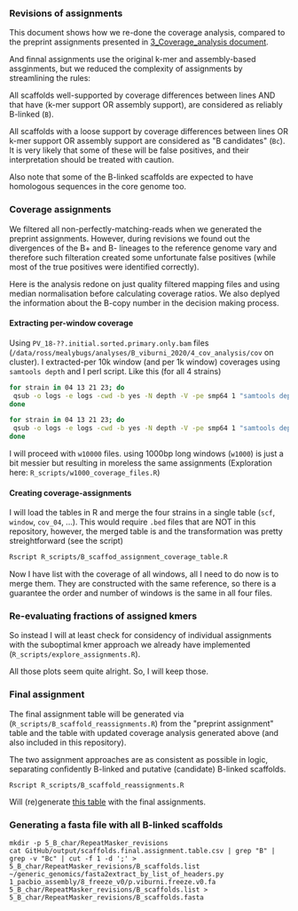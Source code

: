 ### Revisions of assignments

This document shows how we re-done the coverage analysis, compared to the preprint assignments presented in [3_Coverage_analysis document](3_Coverage_analysis.md).

And finnal assignments use the original k-mer and assembly-based assginments, but we reduced the complexity of assignments by streamlining the rules:

All scaffolds well-supported by coverage differences between lines AND that have (k-mer support OR assembly support), are considered as reliably B-linked (`B`).

All scaffolds with a loose support by coverage differences between lines OR k-mer support OR assembly support are considered as "B candidates" (`Bc`). It is very likely that some of these will be false positives, and their interpretation should be treated with caution.

Also note that some of the B-linked scaffolds are expected to have homologous sequences in the core genome too.

### Coverage assignments

We filtered all non-perfectly-matching-reads when we generated the preprint assignments. However, during revisions we found out the divergences of the B+ and B- lineages to the reference genome vary and therefore such filteration created some unfortunate false positives (while most of the true positives were identified correctly).

Here is the analysis redone on just quality filtered mapping files and using median normalisation before calculating coverage ratios. We also deplyed the information about the B-copy number in the decision making process.

#### Extracting per-window coverage

Using `PV_18-??.initial.sorted.primary.only.bam` files (`/data/ross/mealybugs/analyses/B_viburni_2020/4_cov_analysis/cov` on cluster). I extracted-per 10k window (and per 1k window) coverages using `samtools depth` and I perl script. Like this (for all 4 strains)

```bash
for strain in 04 13 21 23; do
 qsub -o logs -e logs -cwd -b yes -N depth -V -pe smp64 1 "samtools depth -aa PV_18-$strain.freeze.v0.sorted.bam | scripts/depth2bed_coverage.py -b PV_18-$strain.freeze.v0.sorted.bam -w 10000 > PV_18-$strain.freeze.v0.w10000_cov.bed"
done

for strain in 04 13 21 23; do
 qsub -o logs -e logs -cwd -b yes -N depth -V -pe smp64 1 "samtools depth -aa PV_18-$strain.freeze.v0.sorted.bam | scripts/depth2bed_coverage.py -b PV_18-$strain.freeze.v0.sorted.bam -w 1000 > /scratch/$USER/PV_18-$strain.freeze.v0.w1000_cov.bed && rsync -av --remove-source-files /scratch/$USER/PV_18-$strain.freeze.v0.w1000_cov.bed ."
done
```

I will proceed with `w10000` files. using 1000bp long windows (`w1000`) is just a bit messier but resulting in moreless the same assignments (Exploration here: `R_scripts/w1000_coverage_files.R`)

#### Creating coverage-assignments

I will load the tables in R and merge the four strains in a single table (`scf`, `window`, `cov_04`, ...). This would require `.bed` files that are NOT in this repository, however, the merged table is and the transformation was pretty streightforward (see the script)

```bash
Rscript R_scripts/B_scaffod_assignment_coverage_table.R
```

Now I have list with the coverage of all windows, all I need to do now is to merge them. They are constructed with the same reference, so there is a guarantee the order and number of windows is the same in all four files.

### Re-evaluating fractions of assigned kmers

So instead I will at least check for considency of individual assignments with the suboptimal kmer approach we already have implemented (`R_scripts/explore_assignments.R`).

All those plots seem quite alright. So, I will keep those.

### Final assignment

The final assignment table will be generated via (`R_scripts/B_scaffold_reassignments.R`) from the "preprint assignment" table and the table with updated coverage analysis generated above (and also included in this repository).

The two assignment approaches are as consistent as possible in logic, separating confidently B-linked and putative (candidate) B-linked scaffolds.

```
Rscript R_scripts/B_scaffold_reassignments.R
```

Will (re)generate [this table](output/scaffolds.final.assignment.tsv) with the final assignments.

### Generating a fasta file with all B-linked scaffolds

```
mkdir -p 5_B_char/RepeatMasker_revisions
cat GitHub/output/scaffolds.final.assignment.table.csv | grep "B" | grep -v "Bc" | cut -f 1 -d ';' > 5_B_char/RepeatMasker_revisions/B_scaffolds.list
~/generic_genomics/fasta2extract_by_list_of_headers.py 1_pacbio_assembly/8_freeze_v0/p.viburni.freeze.v0.fa 5_B_char/RepeatMasker_revisions/B_scaffolds.list > 5_B_char/RepeatMasker_revisions/B_scaffolds.fasta
```
